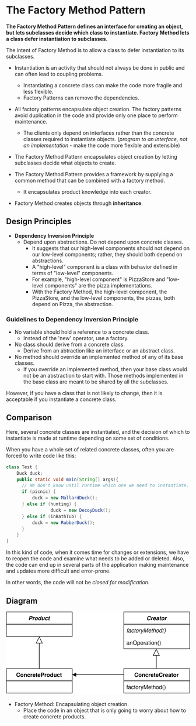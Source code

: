 # The Factory Method Pattern
**The Factory Method Pattern defines an interface for creating an object, but lets subclasses decide which class to instantiate. 
Factory Method lets a class defer instantiation to subclasses.**

The intent of Factory Method is to allow a class to defer instantiation to its subclasses.

* Instantiation is an activity that should not always be done in public and can often lead to coupling problems.
  - Instantiating a concrete class can make the code more fragile and less flexible.
  - Factory Patterns can remove the dependencies.

* All factory patterns encapsulate object creation.
The factory patterns avoid duplication in the code and provide only one place to perform maintenance. 
  - The clients only depend on interfaces rather than the concrete classes required to instantiate objects.
  (*program to an interface, not an implementation* - make the code more flexible and extensible)

* The Factory Method Pattern encapsulates object creation by letting subclasses decide what objects to create.

* The Factory Method Pattern provides a framework by supplying a common method that can be combined with a factory method. 
  - It encapsulates product knowledge into each creator.

* Factory Method creates objects through **inheritance**.

## Design Principles
* **Dependency Inversion Principle**
  - Depend upon abstractions. Do not depend upon concrete classes.
    - It suggests that our high-level components should not depend on our low-level components; rather, they should both depend on abstractions.
    - A "high-level" component is a class with behavior defined in terms of "low-level" components.
    - For example, "high-level component" is PizzaStore and "low-level components" are the pizza implementations.
    - With the Factory Method, the high-level component, the PizzaStore, and the low-level components, the pizzas, both depend on Pizza, the abstraction.

### Guidelines to Dependency Inversion Principle
* No variable should hold a reference to a concrete class.
  - Instead of the 'new' operator, use a factory.
* No class should derive from a concrete class.
  - Derive from an abtraction like an interface or an abstract class.
* No method should override an implemented method of any of its base classes.
  - If you override an implemented method, then your base class would not be an abstraction to start with.
  Those methods implemented in the base class are meant to be shared by all the subclasses.

However, if you have a class that is not likely to change, then it is acceptable if you instantiate a concrete class.

## Comparison
Here, several concrete classes are instantiated, and the decision of which to instantiate is made at runtime depending on some set of conditions.

When you have a whole set of related concrete classes, often you are forced to write code like this:
```java
class Test {
    Duck duck;
    public static void main(String[] args){
      // We don't know until runtime which one we need to instantiate.
      if (picnic) {
          duck = new MallardDuck();
      } else if (hunting) {
                 duck = new DecoyDuck();
      } else if (inBathTub) {
          duck = new RubberDuck();
      }
    }
}
```

In this kind of code, when it comes time for changes or extensions, we have to reopen the code and examine what needs to be added or deleted. 
Also, the code can end up in several parts of the application making maintenance and updates more difficult and error-prone.

In other words, the code will not be *closed for modification*.

## Diagram
![FactoryMethod](FactoryMethod.svg)

* Factory Method: Encapsulating object creation.
  - Place the code in an object that is only going to worry about how to create concrete products.

